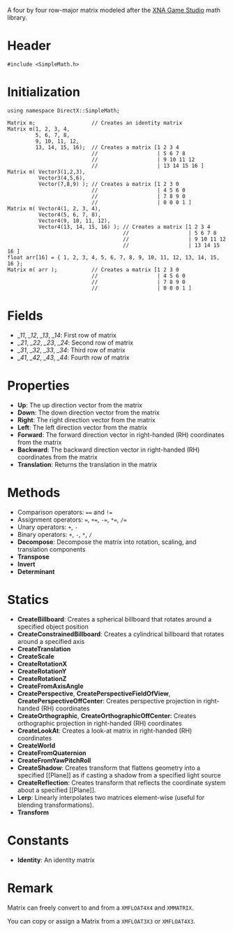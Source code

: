 A four by four row-major matrix modeled after the [XNA Game Studio](https://msdn.microsoft.com/en-us/library/microsoft.xna.framework.matrix.aspx) math library.

# Header

    #include <SimpleMath.h>

# Initialization

    using namespace DirectX::SimpleMath;

    Matrix m;                  // Creates an identity matrix
    Matrix m(1, 2, 3, 4,
             5, 6, 7, 8,
             9, 10, 11, 12,
             13, 14, 15, 16);  // Creates a matrix [1 2 3 4
                               //                   | 5 6 7 8
                               //                   | 9 10 11 12
                               //                   | 13 14 15 16 ]
    Matrix m( Vector3(1,2,3),
              Vector3(4,5,6),
              Vector(7,8,9) ); // Creates a matrix [1 2 3 0
                               //                   | 4 5 6 0
                               //                   | 7 8 9 0
                               //                   | 0 0 0 1 ]
    Matrix m( Vector4(1, 2, 3, 4),
              Vector4(5, 6, 7, 8),
              Vector4(9, 10, 11, 12),
              Vector4(13, 14, 15, 16) ); // Creates a matrix [1 2 3 4
                                         //                   | 5 6 7 8
                                         //                   | 9 10 11 12
                                         //                   | 13 14 15 16 ]
    float arr[16] = { 1, 2, 3, 4, 5, 6, 7, 8, 9, 10, 11, 12, 13, 14, 15, 16 };
    Matrix m( arr );           // Creates a matrix [1 2 3 0
                               //                   | 4 5 6 0
                               //                   | 7 8 9 0
                               //                   | 0 0 0 1 ]

# Fields
* *_11*, *_12*, *_13*, *_14*: First row of matrix
* *_21*, *_22*, *_23*, *_24*: Second row of matrix
* *_31*, *_32*, *_33*, *_34*: Third row of matrix
* *_41*, *_42*, *_43*, *_44*: Fourth row of matrix

# Properties
* **Up**: The up direction vector from the matrix
* **Down**: The down direction vector from the matrix
* **Right**: The right direction vector from the matrix
* **Left**: The left direction vector from the matrix
* **Forward**: The forward direction vector in right-handed (RH) coordinates from the matrix
* **Backward**: The backward direction vector in right-handed (RH) coordinates from the matrix
* **Translation**: Returns the translation in the matrix

# Methods
* Comparison operators: ``==`` and ``!=``
* Assignment operators: ``=``, ``+=``, ``-=``, ``*=``, ``/=``
* Unary operators: ``+``, ``-``
* Binary operators: ``+``, ``-``, ``*``, ``/``
* **Decompose**: Decompose the matrix into rotation, scaling, and translation components
* **Transpose**
* **Invert**
* **Determinant**

# Statics
* **CreateBillboard**: Creates a spherical billboard that rotates around a specified object position
* **CreateConstrainedBillboard**: Creates a cylindrical billboard that rotates around a specified axis 
* **CreateTranslation**
* **CreateScale**
* **CreateRotationX**
* **CreateRotationY**
* **CreateRotationZ**
* **CreateFromAxisAngle**
* **CreatePerspective**, **CreatePerspectiveFieldOfView**, **CreatePerspectiveOffCenter**: Creates perspective projection in right-handed (RH) coordinates
* **CreateOrthographic**, **CreateOrthographicOffCenter**: Creates orthographic projection in right-handed (RH) coordinates
* **CreateLookAt**: Creates a look-at matrix in right-handed (RH) coordinates
* **CreateWorld**
* **CreateFromQuaternion**
* **CreateFromYawPitchRoll**
* **CreateShadow**: Creates transform that flattens geometry into a specified [[Plane]] as if casting a shadow from a specified light source
* **CreateReflection**: Creates transform that reflects the coordinate system about a specified [[Plane]]. 
* **Lerp**: Linearly interpolates two matrices element-wise (useful for blending transformations).
* **Transform**

# Constants

* **Identity**: An identity matrix

# Remark
Matrix can freely convert to and from a ``XMFLOAT4X4`` and ``XMMATRIX``.

You can copy or assign a Matrix from a ``XMFLOAT3X3`` or ``XMFLOAT4X3``.
